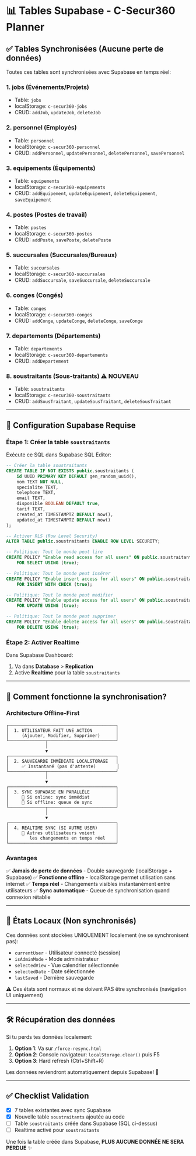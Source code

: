 # 📊 Tables Supabase - C-Secur360 Planner

## ✅ Tables Synchronisées (Aucune perte de données)

Toutes ces tables sont synchronisées avec Supabase en temps réel:

### 1. **jobs** (Événements/Projets)
- Table: `jobs`
- localStorage: `c-secur360-jobs`
- CRUD: `addJob`, `updateJob`, `deleteJob`

### 2. **personnel** (Employés)
- Table: `personnel`
- localStorage: `c-secur360-personnel`
- CRUD: `addPersonnel`, `updatePersonnel`, `deletePersonnel`, `savePersonnel`

### 3. **equipements** (Équipements)
- Table: `equipements`
- localStorage: `c-secur360-equipements`
- CRUD: `addEquipement`, `updateEquipement`, `deleteEquipement`, `saveEquipement`

### 4. **postes** (Postes de travail)
- Table: `postes`
- localStorage: `c-secur360-postes`
- CRUD: `addPoste`, `savePoste`, `deletePoste`

### 5. **succursales** (Succursales/Bureaux)
- Table: `succursales`
- localStorage: `c-secur360-succursales`
- CRUD: `addSuccursale`, `saveSuccursale`, `deleteSuccursale`

### 6. **conges** (Congés)
- Table: `conges`
- localStorage: `c-secur360-conges`
- CRUD: `addConge`, `updateConge`, `deleteConge`, `saveConge`

### 7. **departements** (Départements)
- Table: `departements`
- localStorage: `c-secur360-departements`
- CRUD: `addDepartement`

### 8. **soustraitants** (Sous-traitants) ⚠️ NOUVEAU
- Table: `soustraitants`
- localStorage: `c-secur360-soustraitants`
- CRUD: `addSousTraitant`, `updateSousTraitant`, `deleteSousTraitant`

---

## 🔧 Configuration Supabase Requise

### Étape 1: Créer la table `soustraitants`

Exécute ce SQL dans Supabase SQL Editor:

```sql
-- Créer la table soustraitants
CREATE TABLE IF NOT EXISTS public.soustraitants (
    id UUID PRIMARY KEY DEFAULT gen_random_uuid(),
    nom TEXT NOT NULL,
    specialite TEXT,
    telephone TEXT,
    email TEXT,
    disponible BOOLEAN DEFAULT true,
    tarif TEXT,
    created_at TIMESTAMPTZ DEFAULT now(),
    updated_at TIMESTAMPTZ DEFAULT now()
);

-- Activer RLS (Row Level Security)
ALTER TABLE public.soustraitants ENABLE ROW LEVEL SECURITY;

-- Politique: Tout le monde peut lire
CREATE POLICY "Enable read access for all users" ON public.soustraitants
    FOR SELECT USING (true);

-- Politique: Tout le monde peut insérer
CREATE POLICY "Enable insert access for all users" ON public.soustraitants
    FOR INSERT WITH CHECK (true);

-- Politique: Tout le monde peut modifier
CREATE POLICY "Enable update access for all users" ON public.soustraitants
    FOR UPDATE USING (true);

-- Politique: Tout le monde peut supprimer
CREATE POLICY "Enable delete access for all users" ON public.soustraitants
    FOR DELETE USING (true);
```

### Étape 2: Activer Realtime

Dans Supabase Dashboard:
1. Va dans **Database** > **Replication**
2. Active **Realtime** pour la table `soustraitants`

---

## 🔄 Comment fonctionne la synchronisation?

### Architecture Offline-First

```
┌─────────────────────────────────────────┐
│  1. UTILISATEUR FAIT UNE ACTION         │
│     (Ajouter, Modifier, Supprimer)      │
└──────────────┬──────────────────────────┘
               │
               ▼
┌─────────────────────────────────────────┐
│  2. SAUVEGARDE IMMÉDIATE LOCALSTORAGE   │
│     ✅ Instantané (pas d'attente)        │
└──────────────┬──────────────────────────┘
               │
               ▼
┌─────────────────────────────────────────┐
│  3. SYNC SUPABASE EN PARALLÈLE          │
│     📡 Si online: sync immédiat          │
│     📴 Si offline: queue de sync         │
└──────────────┬──────────────────────────┘
               │
               ▼
┌─────────────────────────────────────────┐
│  4. REALTIME SYNC (SI AUTRE USER)       │
│     👥 Autres utilisateurs voient        │
│        les changements en temps réel    │
└─────────────────────────────────────────┘
```

### Avantages

✅ **Jamais de perte de données** - Double sauvegarde (localStorage + Supabase)
✅ **Fonctionne offline** - localStorage permet utilisation sans internet
✅ **Temps réel** - Changements visibles instantanément entre utilisateurs
✅ **Sync automatique** - Queue de synchronisation quand connexion rétablie

---

## 📝 États Locaux (Non synchronisés)

Ces données sont stockées UNIQUEMENT localement (ne se synchronisent pas):

- `currentUser` - Utilisateur connecté (session)
- `isAdminMode` - Mode administrateur
- `selectedView` - Vue calendrier sélectionnée
- `selectedDate` - Date sélectionnée
- `lastSaved` - Dernière sauvegarde

⚠️ Ces états sont normaux et ne doivent PAS être synchronisés (navigation UI uniquement)

---

## 🛠️ Récupération des données

Si tu perds tes données localement:

1. **Option 1**: Va sur `/force-resync.html`
2. **Option 2**: Console navigateur: `localStorage.clear()` puis F5
3. **Option 3**: Hard refresh (Ctrl+Shift+R)

Les données reviendront automatiquement depuis Supabase! 🎉

---

## ✅ Checklist Validation

- [x] 7 tables existantes avec sync Supabase
- [x] Nouvelle table `soustraitants` ajoutée au code
- [ ] Table `soustraitants` créée dans Supabase (SQL ci-dessus)
- [ ] Realtime activé pour `soustraitants`

Une fois la table créée dans Supabase, **PLUS AUCUNE DONNÉE NE SERA PERDUE** ✨
